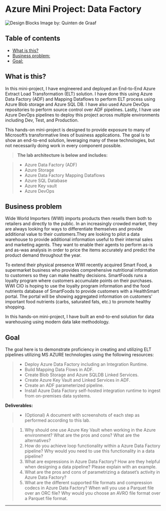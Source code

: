 # Azure Mini Project: Data Factory
![Design Blocks](https://images.unsplash.com/photo-1507823690283-48b0929e727b?ixid=MnwxMjA3fDB8MHxwaG90by1wYWdlfHx8fGVufDB8fHx8&ixlib=rb-1.2.1&auto=format&fit=crop&w=1950&q=800)
Image by: Quinten de Graaf


## Table of contents
* [What is this?](#what-is-this)
* [Business problem:](#business-problem)
* [Goal:](#goal)


## What is this?
In this mini-project, I have engineered and deployed an End-to-End Azure Extract Load Transformation (ELT) solution. I have done this using Azure Data Factory (ADF) and Mapping Dataflows to perform ELT process using Azure Blob storage and Azure SQL DB. I have also used Azure DevOps repositories to perform source control over ADF pipelines. Lastly, I have use Azure DevOps pipelines to deploy this project across multiple environments including Dev, Test, and Production.

This hands-on mini-project is designed to provide exposure to many of Microsoft’s transformative lines of business applications. The goal is to show an end-to-end solution, leveraging many of these technologies, but not necessarily doing work in every component possible. 

> __The lab architecture is below and includes:__

> * Azure Data Factory (ADF)
> * Azure Storage
> * Azure Data Factory Mapping Dataflows
> * Azure SQL Database
> * Azure Key vault
> * Azure DevOps

## Business problem
Wide World Importers (WWI) imports products then resells them both to retailers and directly to the public. In an increasingly crowded market, they are always looking for ways to differentiate themselves and provide additional value to their customers.They are looking to pilot a data warehouse to provide additional information useful to their internal sales and marketing agents. They want to enable their agents to perform as-is and as-was analysis in order to price the items accurately and predict the product demand throughout the year.

To extend their physical presence WWI recently acquired Smart Food, a supermarket business who provides comprehensive nutritional information to customers so they can make healthy decisions. SmartFoods runs a loyalty program where customers accumulate points on their purchases. WWI CIO is hoping to use the loyalty program information and the food nutrients database of SmartFoods to provide customers with a HealthSmart portal. The portal will be showing aggregated information on customers' important food nutrients (carbs, saturated fats, etc.) to promote healthy shopping.

In this hands-on mini-project, I have built an end-to-end solution for data warehousing using modern data lake methodology.

## Goal
The goal here is to demonstrate proficiency in creating and utilizing ELT pipelines utilizing MS AZURE technologies using the following resources:

> * Deploy Azure Data Factory including an Integration Runtime.
> * Build Mapping Data Flows in ADF.
> * Create Blob Storage and Azure SQLDB Linked Services.
> * Create Azure Key Vault and Linked Services in ADF.
> * Create an ADF parameterized pipeline.
> * Install Azure Data Factory self-hosted integration runtime to ingest from on-premises data systems.


__Deliverables:__
> * (Optional) A document with screenshots of each step as performed according to this lab.

> 1. Why should one use Azure Key Vault when working in the Azure environment? What are the pros and cons? What are the alternatives?
> 2. How do you achieve loop functionality within a Azure Data Factory pipeline? Why would you need to use this functionality in a data pipeline?
> 3. What are expressions in Azure Data Factory? How are they helpful when designing a data pipeline? Please explain with an example.
> 4. What are the pros and cons of parametrizing a dataset’s activity in Azure Data Factory?
> 5. What are the different supported file formats and compression codecs in Azure Data Factory? When will you use a Parquet file over an ORC file? Why would you choose an AVRO file format over a Parquet file format.
_____